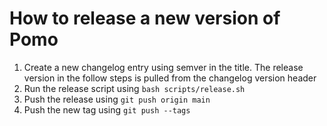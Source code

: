 # How to release a new version of Pomo

1. Create a new changelog entry using semver in the title. The release version in the follow steps is pulled from the changelog version header
2. Run the release script using `bash scripts/release.sh`
3. Push the release using `git push origin main`
4. Push the new tag using `git push --tags`
